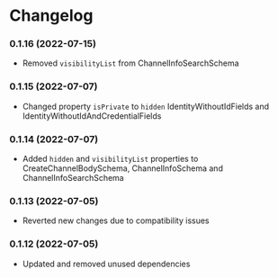 # Changelog

### 0.1.16 (2022-07-15)

- Removed `visibilityList` from ChannelInfoSearchSchema

### 0.1.15 (2022-07-07)

- Changed property `isPrivate` to `hidden` IdentityWithoutIdFields and IdentityWithoutIdAndCredentialFields

### 0.1.14 (2022-07-07)

- Added `hidden` and `visibilityList` properties to CreateChannelBodySchema, ChannelInfoSchema and ChannelInfoSearchSchema

### 0.1.13 (2022-07-05)

- Reverted new changes due to compatibility issues

### 0.1.12 (2022-07-05)

- Updated and removed unused dependencies
